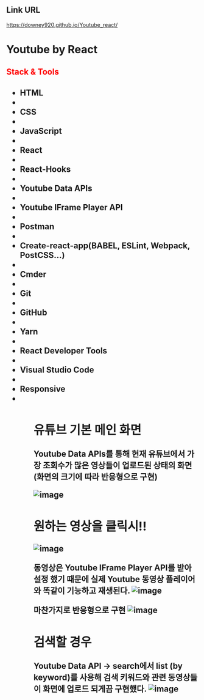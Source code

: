 ## Link URL
https://downey920.github.io/Youtube_react/
# Youtube by React
<h2 style="color:red;">Stack & Tools<h2/>
<ul>
  <li>HTML<li/>
  <li>CSS<li/>
  <li>JavaScript<li/>
  <li>React<li/>
  <li>React-Hooks<li/>
  <li>Youtube Data APIs<li/>
  <li>Youtube IFrame Player API<li/>
  <li>Postman<li/>
  <li>Create-react-app(BABEL, ESLint, Webpack, PostCSS...)<li/>
  <li>Cmder<li/>
  <li>Git<li/>
  <li>GitHub<li/>
  <li>Yarn<li/>
  <li>React Developer Tools<li/>
  <li>Visual Studio Code<li/>
  <li>Responsive<li/>
<ul/>
  
## 유튜브 기본 메인 화면
Youtube Data APIs를 통해 현재 유튜브에서 가장 조회수가 많은 영상들이 업로드된 상태의 화면(화면의 크기에 따라 반응형으로 구현)

![image](https://user-images.githubusercontent.com/71444930/109923655-6bfbc200-7d02-11eb-89ca-12ccfc38247c.png)

## 원하는 영상을 클릭시!!
![image](https://user-images.githubusercontent.com/71444930/109938444-5e9b0380-7d13-11eb-8f70-8e291eddffc5.png)

동영상은 Youtube IFrame Player API를 받아 설정 했기 때문에 실제 Youtube 동영상 플레이어와 똑같이 기능하고 재생된다.
![image](https://user-images.githubusercontent.com/71444930/109938234-2398d000-7d13-11eb-9e5f-85290ed17d39.png)

마찬가지로 반응형으로 구현
![image](https://user-images.githubusercontent.com/71444930/109940210-2b597400-7d15-11eb-8190-f84883ff3c65.png)


## 검색할 경우
Youtube Data API -> search에서 list (by keyword)를 사용해 검색 키워드와 관련 동영상들이 화면에 업로드 되게끔 구현했다.
![image](https://user-images.githubusercontent.com/71444930/109938958-ea149480-7d13-11eb-8bc9-4193f911fd21.png)



